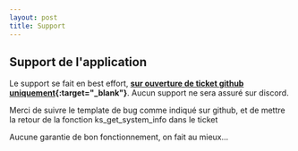 ```yaml
---
layout: post
title: Support
---
```

## Support de l'application

Le support se fait en best effort, **[sur ouverture de ticket github uniquement](https://github.com/projetssd/kubeseed/issues/new?assignees=&labels=&template=bug_report.md&title=){:target="_blank"}**. Aucun support ne sera assuré sur discord.

Merci de suivre le template de bug comme indiqué sur github, et de mettre la retour de la fonction ks_get_system_info dans le ticket

Aucune garantie de bon fonctionnement, on fait au mieux...